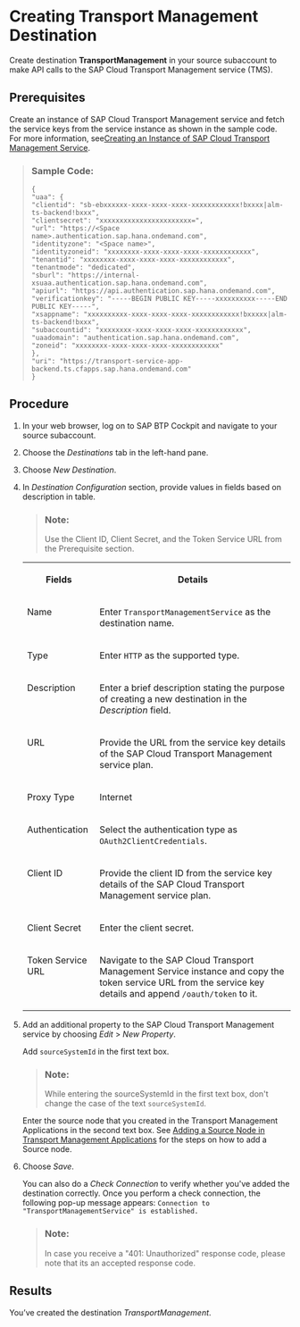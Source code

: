 <!-- loio6c94d899f7c448d0a4bdb47e48fc9420 -->

# Creating Transport Management Destination

Create destination **TransportManagement** in your source subaccount to make API calls to the SAP Cloud Transport Management service \(TMS\).



<a name="loio6c94d899f7c448d0a4bdb47e48fc9420__prereq_akm_1dj_v4b"/>

## Prerequisites

Create an instance of SAP Cloud Transport Management service and fetch the service keys from the service instance as shown in the sample code. For more information, see[Creating an Instance of SAP Cloud Transport Management Service](creating-an-instance-of-sap-cloud-transport-management-service-69a41e2.md).

> ### Sample Code:  
> ```
> {
> "uaa": {
> "clientid": "sb-ebxxxxxx-xxxx-xxxx-xxxx-xxxxxxxxxxxx!bxxxx|alm-ts-backend!bxxx",
> "clientsecret": "xxxxxxxxxxxxxxxxxxxxxxx=",
> "url": "https://<Space name>.authentication.sap.hana.ondemand.com",
> "identityzone": "<Space name>",
> "identityzoneid": "xxxxxxxx-xxxx-xxxx-xxxx-xxxxxxxxxxxx",
> "tenantid": "xxxxxxxx-xxxx-xxxx-xxxx-xxxxxxxxxxxx",
> "tenantmode": "dedicated",
> "sburl": "https://internal-xsuaa.authentication.sap.hana.ondemand.com",
> "apiurl": "https://api.authentication.sap.hana.ondemand.com",
> "verificationkey": "-----BEGIN PUBLIC KEY-----xxxxxxxxxx-----END PUBLIC KEY-----",
> "xsappname": "xxxxxxxxxx-xxxx-xxxx-xxxx-xxxxxxxxxxxx!bxxxxx|alm-ts-backend!bxxx",
> "subaccountid": "xxxxxxxx-xxxx-xxxx-xxxx-xxxxxxxxxxxx",
> "uaadomain": "authentication.sap.hana.ondemand.com",
> "zoneid": "xxxxxxxx-xxxx-xxxx-xxxx-xxxxxxxxxxxx"
> },
> "uri": "https://transport-service-app-backend.ts.cfapps.sap.hana.ondemand.com"
> }
> ```



<a name="loio6c94d899f7c448d0a4bdb47e48fc9420__steps_nv2_z2d_44b"/>

## Procedure

1.  In your web browser, log on to SAP BTP Cockpit and navigate to your source subaccount.

2.  Choose the *Destinations* tab in the left-hand pane.

3.  Choose *New Destination*.

4.  In *Destination Configuration* section, provide values in fields based on description in table.

    > ### Note:  
    > Use the Client ID, Client Secret, and the Token Service URL from the Prerequisite section.


    <table>
    <tr>
    <th valign="top">

    Fields


    
    </th>
    <th valign="top">

    Details


    
    </th>
    </tr>
    <tr>
    <td valign="top">
    
    Name


    
    </td>
    <td valign="top">
    
    Enter `TransportManagementService` as the destination name.


    
    </td>
    </tr>
    <tr>
    <td valign="top">
    
    Type


    
    </td>
    <td valign="top">
    
    Enter `HTTP` as the supported type.


    
    </td>
    </tr>
    <tr>
    <td valign="top">
    
    Description


    
    </td>
    <td valign="top">
    
    Enter a brief description stating the purpose of creating a new destination in the *Description* field.


    
    </td>
    </tr>
    <tr>
    <td valign="top">
    
    URL


    
    </td>
    <td valign="top">
    
    Provide the URL from the service key details of the SAP Cloud Transport Management service plan.


    
    </td>
    </tr>
    <tr>
    <td valign="top">
    
    Proxy Type


    
    </td>
    <td valign="top">
    
    Internet


    
    </td>
    </tr>
    <tr>
    <td valign="top">
    
    Authentication


    
    </td>
    <td valign="top">
    
    Select the authentication type as `OAuth2ClientCredentials`.


    
    </td>
    </tr>
    <tr>
    <td valign="top">
    
    Client ID


    
    </td>
    <td valign="top">
    
    Provide the client ID from the service key details of the SAP Cloud Transport Management service plan.


    
    </td>
    </tr>
    <tr>
    <td valign="top">
    
    Client Secret


    
    </td>
    <td valign="top">
    
    Enter the client secret.


    
    </td>
    </tr>
    <tr>
    <td valign="top">
    
    Token Service URL


    
    </td>
    <td valign="top">
    
    Navigate to the SAP Cloud Transport Management Service instance and copy the token service URL from the service key details and append `/oauth/token` to it.


    
    </td>
    </tr>
    </table>
    
5.  Add an additional property to the SAP Cloud Transport Management service by choosing *Edit* \> *New Property*.

    Add `sourceSystemId` in the first text box.

    > ### Note:  
    > While entering the sourceSystemId in the first text box, don't change the case of the text `sourceSystemId`.

    Enter the source node that you created in the Transport Management Applications in the second text box. See [Adding a Source Node in Transport Management Applications](adding-a-source-node-in-transport-management-applications-dc24ea2.md) for the steps on how to add a Source node.

6.  Choose *Save*.

    You can also do a *Check Connection* to verify whether you've added the destination correctly. Once you perform a check connection, the following pop-up message appears: `Connection to "TransportManagementService" is established.`

    > ### Note:  
    > In case you receive a "401: Unauthorized" response code, please note that its an accepted response code.




<a name="loio6c94d899f7c448d0a4bdb47e48fc9420__result_j2v_h2w_n4b"/>

## Results

You’ve created the destination *TransportManagement*.

